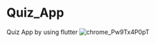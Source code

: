 # Quiz_App
Quiz App by using flutter
![chrome_Pw9Tx4P0pT](https://user-images.githubusercontent.com/85003576/185478509-92025f6a-9055-4a22-8775-801d81c413ea.gif)
